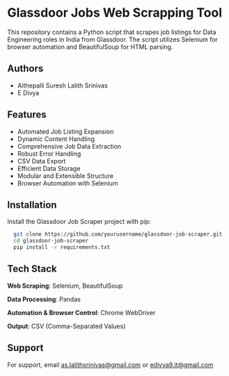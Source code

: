
# Glassdoor Jobs Web Scrapping Tool

This repository contains a Python script that scrapes job listings for Data Engineering roles in India from Glassdoor. The script utilizes Selenium for browser automation and BeautifulSoup for HTML parsing.


## Authors

- Aithepalli Suresh Lalith Srinivas
- E Divya


## Features

- Automated Job Listing Expansion
- Dynamic Content Handling
- Comprehensive Job Data Extraction
- Robust Error Handling
- CSV Data Export
- Efficient Data Storage
- Modular and Extensible Structure
- Browser Automation with Selenium




## Installation

Install the Glassdoor Job Scraper project with pip:

```bash
  git clone https://github.com/yourusername/glassdoor-job-scraper.git
  cd glassdoor-job-scraper
  pip install -r requirements.txt

```
    
## Tech Stack

**Web Scraping**: Selenium, BeautifulSoup

**Data Processing**: Pandas

**Automation & Browser Control**: Chrome WebDriver

**Output**: CSV (Comma-Separated Values)
## Support

For support, email as.lalithsrinivas@gmail.com or edivya9.it@gmail.com

